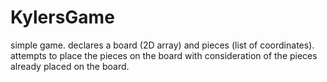 # KylersGame
simple game.  declares a board (2D array) and pieces (list of coordinates).  attempts to place the pieces on the board with consideration of the pieces already placed on the board.
